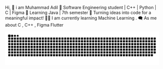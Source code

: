 Hi, 👏 i am Muhammad Adil
👋 Software Engineering student | C++ | Python | C | Figma 🚀 Learning Java | 7th semester 🌟 Turning ideas into code for a meaningful impact!
👨‍💻 I am currently learning Machine Learning .
🗨️ As me about C , C++ ,  Figma Flutter

![snake gif](https://github.com/muhammadadil0/muhammadadil0/blob/output/github-snake-dark.svg)


